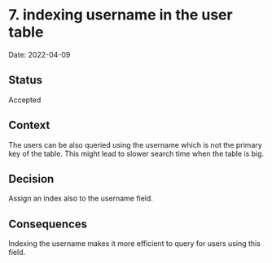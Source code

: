 # 7. indexing username in the user table

Date: 2022-04-09

## Status

Accepted

## Context

The users can be also queried using the username which is not the primary key of the table. 
This might lead to slower search time when the table is big.

## Decision

Assign an index also to the username field.

## Consequences

Indexing the username makes it more efficient to query for users using this field.
